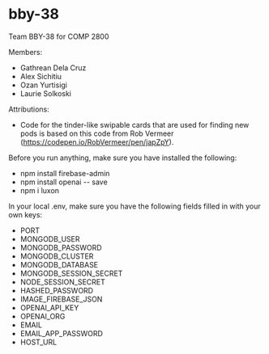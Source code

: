 # bby-38
Team BBY-38 for COMP 2800

Members:
- Gathrean Dela Cruz
- Alex Sichitiu
- Ozan Yurtisigi
- Laurie Solkoski

Attributions:
- Code for the tinder-like swipable cards that are used for finding new pods is based on this code from Rob Vermeer (https://codepen.io/RobVermeer/pen/japZpY).



Before you run anything, make sure you have installed the following:
- npm install firebase-admin
- npm install openai -- save
- npm i luxon


In your local .env, make sure you have the following fields filled in with your own keys:
- PORT
- MONGODB_USER
- MONGODB_PASSWORD
- MONGODB_CLUSTER
- MONGODB_DATABASE
- MONGODB_SESSION_SECRET
- NODE_SESSION_SECRET
- HASHED_PASSWORD
- IMAGE_FIREBASE_JSON
- OPENAI_API_KEY
- OPENAI_ORG
- EMAIL
- EMAIL_APP_PASSWORD
- HOST_URL
